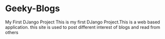 # Geeky-Blogs
My First DJango Project
This is my first DJango Project.This is a web based application.
this site is used to post different interest of blogs and read from others  
